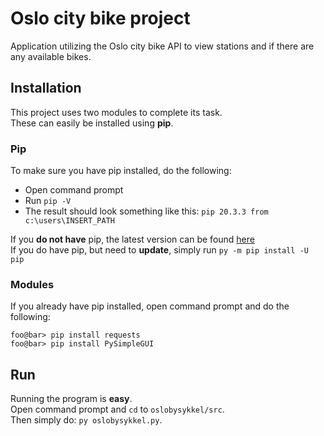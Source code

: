 # Oslo city bike project
Application utilizing the Oslo city bike API to view stations and if there are any available bikes. <br/>

## Installation
This project uses two modules to complete its task. <br>
These can easily be installed using **pip**. <br>

### Pip
To make sure you have pip installed, do the following: <br> 
* Open command prompt
* Run `pip -V`
* The result should look something like this: `pip 20.3.3 from c:\users\INSERT_PATH`

If you **do not have** pip, 
the latest version can be found [here](https://pypi.org/project/pip/#files) <br>
If you do have pip, but need to **update**, simply run `py -m pip install -U pip`

### Modules
If you already have pip installed, open command prompt and do the following: <br>

```shell script
foo@bar> pip install requests
foo@bar> pip install PySimpleGUI
```

## Run
Running the program is **easy**. <br>
Open command prompt and `cd` to `oslobysykkel/src`. <br>
Then simply do: `py oslobysykkel.py`.